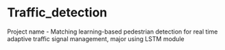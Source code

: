 # Traffic_detection
Project name - Matching learning-based pedestrian detection for real time adaptive traffic signal management, major using LSTM module

